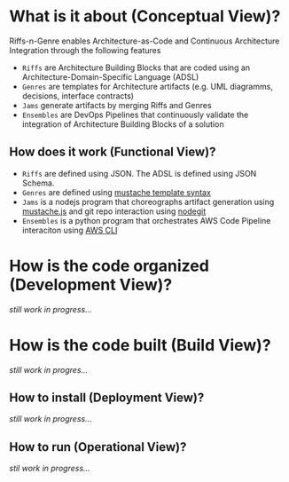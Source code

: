 # What is it about (Conceptual View)?

Riffs-n-Genre enables Architecture-as-Code and Continuous Architecture Integration through the following features
- `Riffs` are Architecture Building Blocks that are coded using an Architecture-Domain-Specific Language (ADSL)
- `Genres` are templates for Architecture artifacts (e.g. UML diagramms, decisions, interface contracts) 
- `Jams` generate artifacts by merging Riffs and Genres
- `Ensembles` are DevOps Pipelines that continuously validate the integration of Architecture Building Blocks of a solution 

## How does it work (Functional View)?
- `Riffs` are defined using JSON. The ADSL is defined using JSON Schema.
- `Genres` are defined using [mustache template syntax](https://mustache.github.io/mustache.5.html)
- `Jams` is a nodejs program that choreographs artifact generation using [mustache.js](https://github.com/janl/mustache.js/) and git repo interaction using [nodegit](https://github.com/nodegit/nodegit)
- `Ensembles` is a python program that orchestrates AWS Code Pipeline interaciton using [AWS CLI](https://github.com/aws/aws-cli)

# How is the code organized (Development View)?
*still work in progress...*

# How is the code built (Build View)?
*still work in progres...*

## How to install (Deployment View)?
*still work in progress...*

## How to run (Operational View)?
*stil work in progress...*

